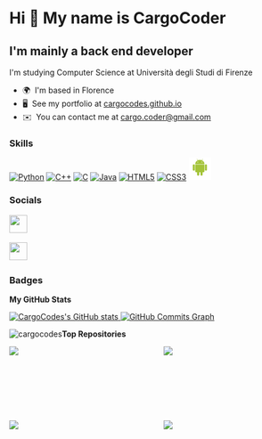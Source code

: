Hi 👋 My name is CargoCoder
===========================

I'm mainly a back end developer
-------------------------------

I'm studying Computer Science at Università degli Studi di Firenze

*   🌍  I'm based in Florence
*   🖥️  See my portfolio at [cargocodes.github.io](http://cargocodes.github.io/)
*   ✉️  You can contact me at [cargo.coder@gmail.com](mailto:cargo.coder@gmail.com)
### Skills
<p align="left">
  <a href="https://www.python.org/" target="_blank" rel="noreferrer"><img src="https://raw.githubusercontent.com/danielcranney/readme-generator/main/public/icons/skills/python-colored.svg" width="36" height="36" alt="Python" /></a>
  <a href="https://docs.microsoft.com/en-us/cpp/?view=msvc-170" target="_blank" rel="noreferrer"><img src="https://raw.githubusercontent.com/danielcranney/readme-generator/main/public/icons/skills/cplusplus-colored.svg" width="36" height="36" alt="C++" /></a>
  <a href="https://docs.microsoft.com/en-us/cpp/?view=msvc-170" target="_blank" rel="noreferrer"><img src="https://raw.githubusercontent.com/danielcranney/readme-generator/main/public/icons/skills/c-colored.svg" width="36" height="36" alt="C" /></a>
  <a href="https://www.oracle.com/java/" target="_blank" rel="noreferrer"><img src="https://raw.githubusercontent.com/danielcranney/readme-generator/main/public/icons/skills/java-colored.svg" width="36" height="36" alt="Java" /></a>
  <a href="https://developer.mozilla.org/en-US/docs/Glossary/HTML5" target="_blank" rel="noreferrer"><img src="https://raw.githubusercontent.com/danielcranney/readme-generator/main/public/icons/skills/html5-colored.svg" width="36" height="36" alt="HTML5" /></a>
  <a href="https://www.w3.org/TR/CSS/#css" target="_blank" rel="noreferrer"><img src="https://raw.githubusercontent.com/danielcranney/readme-generator/main/public/icons/skills/css3-colored.svg" width="36" height="36" alt="CSS3" /></a>
  <a href="https://developer.android.com" target="_blank" rel="noreferrer"> <img src="https://raw.githubusercontent.com/devicons/devicon/master/icons/android/android-original-wordmark.svg" alt="android" width="40" height="40"/> </a>
</p>
                    
### Socials
                  
<p align="left">
                          
  <a href="https://www.github.com/CargoCodes" target="_blank" rel="noreferrer"><img src="https://raw.githubusercontent.com/danielcranney/readme-generator/main/public/icons/socials/github.svg" width="32" height="32" /></a>
                          
  <a href="http://www.instagram.com/er.fonico.sgravato" target="_blank" rel="noreferrer"><img src="https://raw.githubusercontent.com/danielcranney/readme-generator/main/public/icons/socials/instagram.svg" width="32" height="32" />
  </a>
</p>

### Badges

<b>My GitHub Stats</b>

<a href="http://www.github.com/CargoCodes">
  <img src="https://github-readme-stats.vercel.app/api?username=CargoCodes&show_icons=true&hide=stars,prs,contribs&count_private=true&title_color=0891b2&text_color=ffffff&icon_color=0891b2&bg_color=1c1917&hide_border=true&show_icons=true" alt="CargoCodes's GitHub stats" />
</a>
<a href="http://www.github.com/CargoCodes">
  <img src="https://activity-graph.herokuapp.com/graph?username=CargoCodes&bg_color=1c1917&color=ffffff&line=0891b2&point=ffffff&area_color=1c1917&area=true&hide_border=true&custom_title=GitHub%20Commits%20Graph" alt="GitHub Commits Graph" />
</a>

<p><img align="left" style="border-width: 0;" src="https://github-readme-stats.vercel.app/api/top-langs?username=cargocodes&show_icons=true&theme=dark&locale=en&layout=compact" alt="cargocodes" /></p>

<b>Top Repositories</b>
<div width="100%" align="center">
  <a href="https://github.com/CargoCodes/WbSearch" align="left"><img align="left" width="45%" src="https://github-readme-stats.vercel.app/api/pin/?username=CargoCodes&repo=WbSearch&title_color=0891b2&text_color=ffffff&icon_color=0891b2&bg_color=1c1917&hide_border=true&locale=en" /></a>
  <a href="https://github.com/CargoCodes/TerminalPyth" align="right"><img align="right" width="45%" src="https://github-readme-stats.vercel.app/api/pin/?username=CargoCodes&repo=TerminalPyth&title_color=0891b2&text_color=ffffff&icon_color=0891b2&bg_color=1c1917&hide_border=true&locale=en" /></a>
</div>

<br /><br /><br /><br /><br /><br /><br />
<div width="100%" align="center"><a href="https://github.com/CargoCodes/winux" align="left"><img align="left" width="45%" src="https://github-readme-stats.vercel.app/api/pin/?username=CargoCodes&repo=winux&title_color=0891b2&text_color=ffffff&icon_color=0891b2&bg_color=1c1917&hide_border=true&locale=en" /></a><a href="https://github.com/CargoCodes/Terminal-Tools" align="right"><img align="right" width="45%" src="https://github-readme-stats.vercel.app/api/pin/?username=CargoCodes&repo=Terminal-Tools&title_color=0891b2&text_color=ffffff&icon_color=0891b2&bg_color=1c1917&hide_border=true&locale=en" /></a></div>
